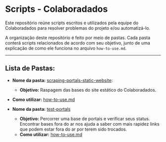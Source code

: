 # Scripts - Colaboradados

Este repositório reúne scripts escritos e utilizados pela equipe do Colaboradados para resolver problemas do projeto e/ou automatizá-lo.

A organização deste repositório é feito por meio de pastas. Cada pasta conterá scripts relacionados de acordo com seu objetivo, junto de uma explicação de como ele funciona no arquivo `how-to-use.md`.

---

## Lista de Pastas:

-  **Nome da pasta:** [scraping-portals-static-website](https://github.com/colaboradados/scripts/tree/master/scraping-portals-static-website):
	- **Objetivo:** Raspagem das bases do site estático do Colaboradados.
  - **Como utilizar:** [how-to-use.md](https://github.com/colaboradados/scripts/blob/master/scraping-portals-static-website/how-to-use.md)

- **Nome da pasta:** [test-portals](https://github.com/colaboradados/scripts/tree/master/test-portals)
	- **Objetivo:** Percorrer uma base de portais e verificar seus status. Encontrar bases fora do ar nos ajuda a saber com mais rapidez links que podem estar fora do ar por terem sido trocados.
  - **Como utilizar:** [how-to-use.md](https://github.com/colaboradados/scripts/tree/master/test-portals/how-to-use.md)
